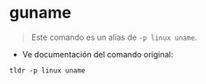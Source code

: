# guname

> Este comando es un alias de `-p linux uname`.

- Ve documentación del comando original:

`tldr -p linux uname`
